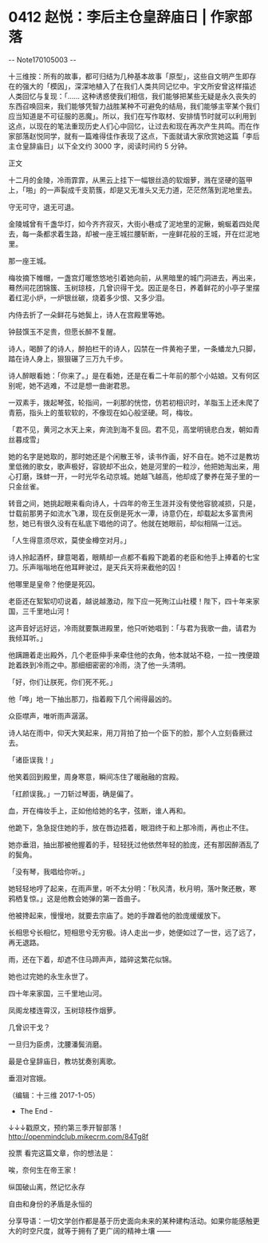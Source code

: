# 0412 赵悦：李后主仓皇辞庙日 | 作家部落

-- Note170105003 --

十三维按：所有的故事，都可归结为几种基本故事「原型」，这些自文明产生即存在的强大的「模因」，深深地植入了在我们人类共同记忆中。宇文所安曾这样描述人类回忆与复现：「…… 这种诱惑使我们相信，我们能够把某些无疑是永久丧失的东西召唤回来，我们能够凭智力战胜某种不可避免的结局，我们能够主宰某个我们应当知道是不可征服的恶魔」。所以，我们在写作取材、安排情节时就可以利用到这点，以现在的笔法重现历史人们心中回忆，让过去和现在再次产生共鸣。而在作家部落赵悦同学，就有一篇难得佳作表现了这点，下面就请大家欣赏她这篇「李后主仓皇辞庙日」以下全文约 3000 字，阅读时间约 5 分钟。

正文

十二月的金陵，冷雨霏霏，从黑云上挂下一幅银丝造的软烟萝，溅在坚硬的盔甲上，「啪」的一声裂成千支箭簇，却是又无准头又无力道，茫茫然落到泥地里去。

守无可守，退无可退。

金陵城曾有千盏华灯，如今齐齐寂灭，大街小巷成了泥地里的泥鳅，蜿蜒着四处爬去，每一条都求着生路，却被一座王城拦腰斩断，一座鲜花般的王城，开在烂泥地里。

那一座王城。

梅妆摘下帷帽，一盏宫灯暖悠悠地引着她向前，从黑暗里的城门洞进去，再出来，蓦然间花团锦簇、玉树琼枝，几曾识得干戈。因正是冬日，养着鲜花的小亭子里摆着红泥小炉，一炉银丝碳，烧着多少恨、又多少泪。

内侍去折了一朵鲜花与她鬓上，诗人在宫殿里等她。

钟鼓馔玉不足贵，但愿长醉不复醒。

诗人，喝醉了的诗人，醉拍栏干的诗人，囚禁在一件黄袍子里，一条蟠龙九只脚，踏在诗人身上，狠狠碾了三万九千步。

诗人醉眼看她：「你来了。」是在看她，还是在看二十年前的那个小姑娘。又有何区别呢，她不逃难，不过是想一曲谢君恩。

一双素手，拨起琴弦，轮指间，一刹那的恍惚，仿若初相识时，羊脂玉上还未爬了青筋，指头上的茧软软的，不像现在如心般坚硬。呵，梅妆。

「君不见，黄河之水天上来，奔流到海不复回。君不见，高堂明镜悲白发，朝如青丝暮成雪」

她的名字是她取的，那时她还是个闲散王爷，读书作画，好不自在。她不过是教坊里低微的歌女，歌声极好，容貌却不出众，她是河里的一粒沙，他把她淘出来，用心打磨，珠蚌一开，一时光华名动京城。她越飞越高，他却成了豢养在笼子里的一只金丝雀。

转音之间，她挑起眼来看向诗人，十四年的帝王生涯并没有使他容貌减损，只是，廿载前那男子如流水飞瀑，现在反倒是死水一潭，诗意仍在，却载起太多富贵闲愁，她已有很久没有在私底下唱他的词了。他就在她眼前，却似相隔一江远。

「人生得意须尽欢，莫使金樽空对月。」

诗人拎起酒杯，肆意喝着，眼睛却一点都不看殿下跪着的老臣和他手上捧着的七宝刀。乐声嗡嗡地在他耳畔驶过，是天兵天将来截他的囚！

他哪里是皇帝？他便是死囚。

老臣还在絮絮叨叨说着，越说越激动，陛下应一死殉江山社稷！陛下，四十年来家国，三千里地山河！

这声音好远好远，冷雨就要飘进殿里，他只听她唱到：「与君为我歌一曲，请君为我倾耳听。」

他蹒跚着走出殿外，几个老臣伸手来牵住他的衣角，他本就站不稳，一拉一拽便踉跄着跌到冷雨之中。那细细密密的冷雨，浇了他一头清明。

「好，你们让朕死，你们死不死。」

他「哗」地一下抽出那刀，指着殿下几个闹得最凶的。

众臣噤声，唯听雨声潺潺。

诗人站在雨中，仰天大笑起来，用刀背拍了拍一个臣下的脸，那个人立刻昏厥过去。

「诸臣误我！」

他笑着回到殿里，周身寒意，瞬间冻住了暖融融的宫殿。

「红颜误我。」一刀斩过琴面，确是偏了。

血，开在梅妆手上，正如他给她的名字，弦断，谁人再和。

他跪下，急急捉住她的手，放在唇边捂着，眼泪终于和上那冷雨，再也止不住。

她亦垂泪，抽出那被他握着的手，轻轻抚过他依然年轻的脸庞，还有那因醉酒乱了的鬓角。

「没有琴，我唱给你听。」

她轻轻地哼了起来，在雨声里，听不太分明：「秋风清，秋月明，落叶聚还散，寒鸦栖复惊。」这是他教会她弹的第一首曲子。

他被搀起来，慢慢地，就要去宗庙了。她的手蹭着他的脸庞缓缓放下。

长相思兮长相忆，短相思兮无穷极。诗人走出一步，她便如过了一世，远了远了，再无退路。

雨，还在下着，却遮不住马蹄声声，踏碎这繁花似锦。

她也过完她的永生永世了。

四十年来家国，三千里地山河。

凤阁龙楼连霄汉，玉树琼枝作烟萝。

几曾识干戈？

一旦归为臣虏，沈腰潘鬓消磨。

最是仓皇辞庙日，教坊犹奏别离歌。

垂泪对宫娥。

（编辑：十三维 2017-1-05）

- The End -

↓↓↓戳原文，预约第三季开智部落！ http://openmindclub.mikecrm.com/84Tg8f

投票 看完这篇文章，你的想法是：

唉，奈何生在帝王家！

纵国破山离，然记忆永存

自由和身份的矛盾是永恒的

分享导语：一切文学创作都是基于历史面向未来的某种建构活动。如果你能感触更大的时空尺度，就等于拥有了更广阔的精神土壤 ——

